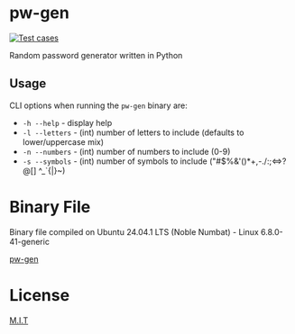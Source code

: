 # pw-gen

[![Test cases](https://github.com/sedexdev/pw-gen/actions/workflows/test.yml/badge.svg)](https://github.com/sedexdev/pw-gen/actions/workflows/test.yml)

Random password generator written in Python

## Usage

CLI options when running the <code>pw-gen</code> binary are:

- <code>-h --help</code> - display help</br>
- <code>-l --letters</code> - (int) number of letters to include (defaults to lower/uppercase mix)</br>
- <code>-n --numbers</code> - (int) number of numbers to include (0-9)</br>
- <code>-s --symbols</code> - (int) number of symbols to include ("#$%&'()*+,-.\/:;<=>?@[] ^_`{|}~)</br>

# Binary File

Binary file compiled on Ubuntu 24.04.1 LTS (Noble Numbat) - Linux 6.8.0-41-generic

[pw-gen](https://github.com/sedexdev/pw-gen/blob/main/bin/)

# License

[M.I.T](https://github.com/sedexdev/pw-gen/edit/main/LICENSE)
